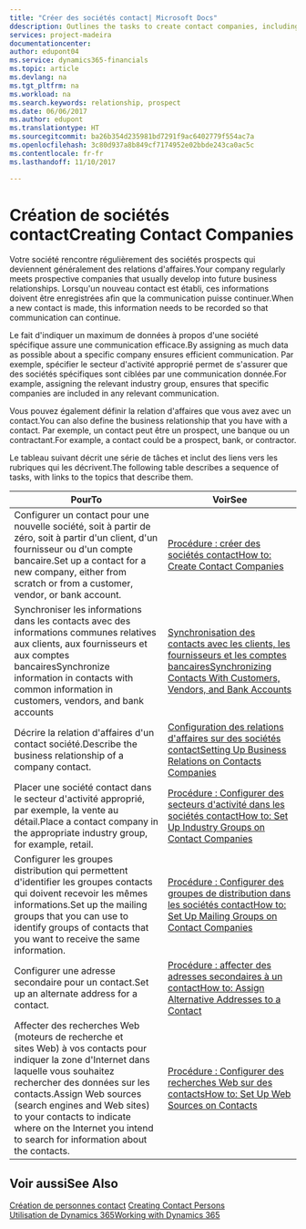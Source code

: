 ```yaml
---
title: "Créer des sociétés contact| Microsoft Docs"
ddescription: Outlines the tasks to create contact companies, including assigning relevant data about prospects and defining the business relationships you have with companies.
services: project-madeira
documentationcenter: 
author: edupont04
ms.service: dynamics365-financials
ms.topic: article
ms.devlang: na
ms.tgt_pltfrm: na
ms.workload: na
ms.search.keywords: relationship, prospect
ms.date: 06/06/2017
ms.author: edupont
ms.translationtype: HT
ms.sourcegitcommit: ba26b354d235981bd7291f9ac6402779f554ac7a
ms.openlocfilehash: 3c80d937a8b849cf7174952e02bbde243ca0ac5c
ms.contentlocale: fr-fr
ms.lasthandoff: 11/10/2017

---
```

# <a name="creating-contact-companies"></a><span data-ttu-id="4fbe5-102">Création de sociétés contact</span><span class="sxs-lookup"><span data-stu-id="4fbe5-102">Creating Contact Companies</span></span>
<span data-ttu-id="4fbe5-103">Votre société rencontre régulièrement des sociétés prospects qui deviennent généralement des relations d'affaires.</span><span class="sxs-lookup"><span data-stu-id="4fbe5-103">Your company regularly meets prospective companies that usually develop into future business relationships.</span></span> <span data-ttu-id="4fbe5-104">Lorsqu'un nouveau contact est établi, ces informations doivent être enregistrées afin que la communication puisse continuer.</span><span class="sxs-lookup"><span data-stu-id="4fbe5-104">When a new contact is made, this information needs to be recorded so that communication can continue.</span></span>

<span data-ttu-id="4fbe5-105">Le fait d'indiquer un maximum de données à propos d'une société spécifique assure une communication efficace.</span><span class="sxs-lookup"><span data-stu-id="4fbe5-105">By assigning as much data as possible about a specific company ensures efficient communication.</span></span> <span data-ttu-id="4fbe5-106">Par exemple, spécifier le secteur d'activité approprié permet de s'assurer que des sociétés spécifiques sont ciblées par une communication donnée.</span><span class="sxs-lookup"><span data-stu-id="4fbe5-106">For example, assigning the relevant industry group, ensures that specific companies are included in any relevant communication.</span></span>

<span data-ttu-id="4fbe5-107">Vous pouvez également définir la relation d'affaires que vous avez avec un contact.</span><span class="sxs-lookup"><span data-stu-id="4fbe5-107">You can also define the business relationship that you have with a contact.</span></span> <span data-ttu-id="4fbe5-108">Par exemple, un contact peut être un prospect, une banque ou un contractant.</span><span class="sxs-lookup"><span data-stu-id="4fbe5-108">For example, a contact could be a prospect, bank, or contractor.</span></span>

<span data-ttu-id="4fbe5-109">Le tableau suivant décrit une série de tâches et inclut des liens vers les rubriques qui les décrivent.</span><span class="sxs-lookup"><span data-stu-id="4fbe5-109">The following table describes a sequence of tasks, with links to the topics that describe them.</span></span>

| <span data-ttu-id="4fbe5-110">Pour</span><span class="sxs-lookup"><span data-stu-id="4fbe5-110">To</span></span> | <span data-ttu-id="4fbe5-111">Voir</span><span class="sxs-lookup"><span data-stu-id="4fbe5-111">See</span></span> |
| --- | --- |
| <span data-ttu-id="4fbe5-112">Configurer un contact pour une nouvelle société, soit à partir de zéro, soit à partir d'un client, d'un fournisseur ou d'un compte bancaire.</span><span class="sxs-lookup"><span data-stu-id="4fbe5-112">Set up a contact for a new company, either from scratch or from a customer, vendor, or bank account.</span></span> |[<span data-ttu-id="4fbe5-113">Procédure : créer des sociétés contact</span><span class="sxs-lookup"><span data-stu-id="4fbe5-113">How to: Create Contact Companies</span></span>](marketing-how-create-contact-companies.md) |
| <span data-ttu-id="4fbe5-114">Synchroniser les informations dans les contacts avec des informations communes relatives aux clients, aux fournisseurs et aux comptes bancaires</span><span class="sxs-lookup"><span data-stu-id="4fbe5-114">Synchronize information in contacts with common information in customers, vendors, and bank accounts</span></span> |[<span data-ttu-id="4fbe5-115">Synchronisation des contacts avec les clients, les fournisseurs et les comptes bancaires</span><span class="sxs-lookup"><span data-stu-id="4fbe5-115">Synchronizing Contacts With Customers, Vendors, and Bank Accounts</span></span>](marketing-synchronize-contacts-customers-vendors-bank-accounts.md) |
| <span data-ttu-id="4fbe5-116">Décrire la relation d'affaires d'un contact société.</span><span class="sxs-lookup"><span data-stu-id="4fbe5-116">Describe the business relationship of a company contact.</span></span> |[<span data-ttu-id="4fbe5-117">Configuration des relations d'affaires sur des sociétés contact</span><span class="sxs-lookup"><span data-stu-id="4fbe5-117">Setting Up Business Relations on Contacts Companies</span></span>](marketing-business-relations.md) |
| <span data-ttu-id="4fbe5-118">Placer une société contact dans le secteur d'activité approprié, par exemple, la vente au détail.</span><span class="sxs-lookup"><span data-stu-id="4fbe5-118">Place a contact company in the appropriate industry group, for example, retail.</span></span> |[<span data-ttu-id="4fbe5-119">Procédure : Configurer des secteurs d'activité dans les sociétés contact</span><span class="sxs-lookup"><span data-stu-id="4fbe5-119">How to: Set Up Industry Groups on Contact Companies</span></span>](marketing-industry-groups.md) |
| <span data-ttu-id="4fbe5-120">Configurer les groupes distribution qui permettent d'identifier les groupes contacts qui doivent recevoir les mêmes informations.</span><span class="sxs-lookup"><span data-stu-id="4fbe5-120">Set up the mailing groups that you can use to identify groups of contacts that you want to receive the same information.</span></span> |[<span data-ttu-id="4fbe5-121">Procédure : Configurer des groupes de distribution dans les sociétés contact</span><span class="sxs-lookup"><span data-stu-id="4fbe5-121">How to: Set Up Mailing Groups on Contact Companies</span></span>](marketing-mailing-groups.md) |
| <span data-ttu-id="4fbe5-122">Configurer une adresse secondaire pour un contact.</span><span class="sxs-lookup"><span data-stu-id="4fbe5-122">Set up an alternate address for a contact.</span></span> |[<span data-ttu-id="4fbe5-123">Procédure : affecter des adresses secondaires à un contact</span><span class="sxs-lookup"><span data-stu-id="4fbe5-123">How to: Assign Alternative Addresses to a Contact</span></span>](marketing-how-assign-alternate-address.md) |
| <span data-ttu-id="4fbe5-124">Affecter des recherches Web (moteurs de recherche et sites Web) à vos contacts pour indiquer la zone d'Internet dans laquelle vous souhaitez rechercher des données sur les contacts.</span><span class="sxs-lookup"><span data-stu-id="4fbe5-124">Assign Web sources (search engines and Web sites) to your contacts to indicate where on the Internet you intend to search for information about the contacts.</span></span> |[<span data-ttu-id="4fbe5-125">Procédure : Configurer des recherches Web sur des contacts</span><span class="sxs-lookup"><span data-stu-id="4fbe5-125">How to: Set Up Web Sources on Contacts</span></span>](marketing-web-sources.md) |

## <a name="see-also"></a><span data-ttu-id="4fbe5-126">Voir aussi</span><span class="sxs-lookup"><span data-stu-id="4fbe5-126">See Also</span></span>
<span data-ttu-id="4fbe5-127">[Création de personnes contact](marketing-create-contact-persons.md) </span><span class="sxs-lookup"><span data-stu-id="4fbe5-127">[Creating Contact Persons](marketing-create-contact-persons.md) </span></span>  
[<span data-ttu-id="4fbe5-128">Utilisation de Dynamics 365</span><span class="sxs-lookup"><span data-stu-id="4fbe5-128">Working with Dynamics 365</span></span>](ui-work-product.md)

